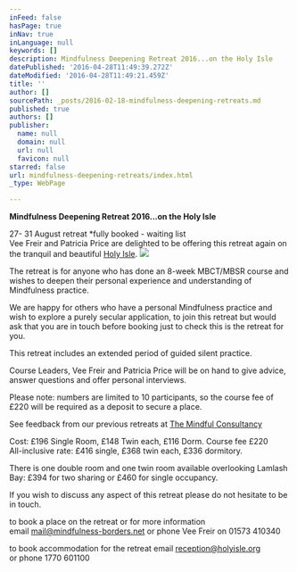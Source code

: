 ```yaml
---
inFeed: false
hasPage: true
inNav: true
inLanguage: null
keywords: []
description: Mindfulness Deepening Retreat 2016...on the Holy Isle
datePublished: '2016-04-28T11:49:39.272Z'
dateModified: '2016-04-28T11:49:21.459Z'
title: ''
author: []
sourcePath: _posts/2016-02-18-mindfulness-deepening-retreats.md
published: true
authors: []
publisher:
  name: null
  domain: null
  url: null
  favicon: null
starred: false
url: mindfulness-deepening-retreats/index.html
_type: WebPage

---
```

**Mindfulness Deepening Retreat 2016...on the Holy Isle**

27- 31 August retreat \*fully booked - waiting list   
Vee Freir and Patricia Price are delighted to be offering this retreat again on the tranquil and beautiful [Holy Isle][0].
![](https://the-grid-user-content.s3-us-west-2.amazonaws.com/5ab00ce3-bc7c-44f1-bc3d-9a8b8c56e3f4.JPG)

The retreat is for anyone who has done an 8-week MBCT/MBSR course and wishes to deepen their personal experience and understanding of Mindfulness practice. 

We are happy for others who have a personal Mindfulness practice and wish to explore a purely secular application, to join this retreat but would ask that you are in touch before booking just to check this is the retreat for you. 

This retreat includes an extended period of guided silent practice. 

Course Leaders, Vee Freir and Patricia Price will be on hand to give advice, answer questions and offer personal interviews. 

Please note: numbers are limited to 10 participants, so the course fee of £220 will be required as a deposit to secure a place. 

See feedback from our previous retreats at [The Mindful Consultancy][1]

Cost: £196 Single Room, £148 Twin each, £116 Dorm. Course fee £220  
All-inclusive rate: £416 single, £368 twin each, £336 dormitory. 

There is one double room and one twin room available overlooking Lamlash Bay: £394 for two sharing or £460 for single occupancy.

If you wish to discuss any aspect of this retreat please do not hesitate to be in touch. 

to book a place on the retreat or for more information   
email mail@mindfulness-borders.net or phone Vee Freir on 01573 410340

to book accommodation for the retreat email [reception@holyisle.org][2]  
or phone 1770 601100

[0]: https://en.wikipedia.org/wiki/Holy_Isle,_Firth_of_Clyde
[1]: http://www.themindfulconsultancy.co.uk/
[2]: reception@holyisle.org